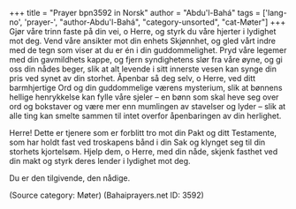 +++
title = "Prayer bpn3592 in Norsk"
author = "Abdu'l-Bahá"
tags = ['lang-no', 'prayer-', "author-Abdu'l-Bahá", "category-unsorted", "cat-Møter"]
+++
Gjør våre trinn faste på din vei, o Herre,
og styrk du våre hjerter i lydighet mot deg. Vend våre ansikter mot din enhets Skjønnhet, og gled vårt indre med de tegn som viser at du er én i din guddommelighet. Pryd våre legemer med din gavmildhets kappe, og fjern syndighetens slør fra våre øyne, og gi oss din nådes beger, slik at alt levende i sitt innerste vesen kan synge din pris ved synet av din storhet. Åpenbar så deg selv, o Herre, ved ditt barmhjertige Ord og din guddommelige værens mysterium, slik at bønnens hellige henrykkelse kan fylle våre sjeler – en bønn som skal heve seg over ord og bokstaver og være mer enn mumlingen av stavelser og lyder – slik at alle ting kan smelte sammen til intet overfor åpenbaringen av din herlighet.

Herre! Dette er tjenere som er forblitt tro mot din Pakt og ditt Testamente, som har holdt fast ved troskapens bånd i din Sak og klynget seg til din storhets kjortelsøm. Hjelp dem, o Herre, med din nåde, skjenk fasthet ved din makt og styrk deres lender i lydighet mot deg.

Du er den tilgivende, den nådige.

(Source category: Møter)
(Bahaiprayers.net ID: 3592)

